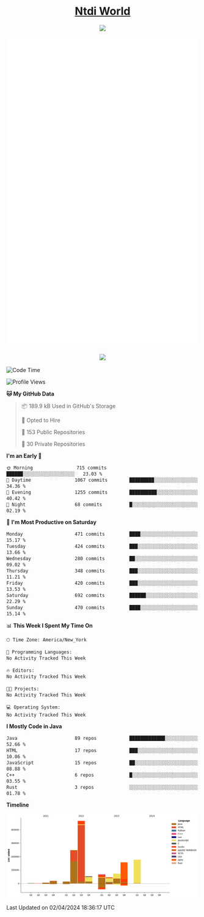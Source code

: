<h1 align="center"><a href="https://www.ntdi.world">Ntdi World</a></h1>
<p align="center">
  <a href="https://github.com/n-tdi"><img src="https://readme-typing-svg.herokuapp.com?lines=FullStack+Developer;Web+Developer;Open-Source+Enthusiast;Java+Developer;Spigot-API%20Developer;&center=true&width=500&height=50"></a>
</p>

<div align="center">
  <img src="/github-metrics.svg"></img>
  
  <img src="https://komarev.com/ghpvc/?username=n-tdi&color=green"></img>
</div>

<!-- May use later.. idk -->
<!-- <a href="http://www.github.com/n-tdi"><img src="https://github-readme-stats.vercel.app/api?username=n-tdi&show_icons=true&hide=&count_private=true&title_color=0891b2&text_color=ffffff&icon_color=0891b2&bg_color=1c1917&hide_border=true&show_icons=true" alt="n-tdi's GitHub stats" /></a> -->

<!--START_SECTION:waka-->
![Code Time](http://img.shields.io/badge/Code%20Time-324%20hrs%2046%20mins-blue)

![Profile Views](http://img.shields.io/badge/Profile%20Views-19-blue)

**🐱 My GitHub Data** 

> 📦 189.9 kB Used in GitHub's Storage 
 > 
> 💼 Opted to Hire
 > 
> 📜 153 Public Repositories 
 > 
> 🔑 30 Private Repositories 
 > 
**I'm an Early 🐤** 

```text
🌞 Morning                715 commits         ██████░░░░░░░░░░░░░░░░░░░   23.03 % 
🌆 Daytime                1067 commits        █████████░░░░░░░░░░░░░░░░   34.36 % 
🌃 Evening                1255 commits        ██████████░░░░░░░░░░░░░░░   40.42 % 
🌙 Night                  68 commits          █░░░░░░░░░░░░░░░░░░░░░░░░   02.19 % 
```
📅 **I'm Most Productive on Saturday** 

```text
Monday                   471 commits         ████░░░░░░░░░░░░░░░░░░░░░   15.17 % 
Tuesday                  424 commits         ███░░░░░░░░░░░░░░░░░░░░░░   13.66 % 
Wednesday                280 commits         ██░░░░░░░░░░░░░░░░░░░░░░░   09.02 % 
Thursday                 348 commits         ███░░░░░░░░░░░░░░░░░░░░░░   11.21 % 
Friday                   420 commits         ███░░░░░░░░░░░░░░░░░░░░░░   13.53 % 
Saturday                 692 commits         ██████░░░░░░░░░░░░░░░░░░░   22.29 % 
Sunday                   470 commits         ████░░░░░░░░░░░░░░░░░░░░░   15.14 % 
```


📊 **This Week I Spent My Time On** 

```text
🕑︎ Time Zone: America/New_York

💬 Programming Languages: 
No Activity Tracked This Week

🔥 Editors: 
No Activity Tracked This Week

🐱‍💻 Projects: 
No Activity Tracked This Week

💻 Operating System: 
No Activity Tracked This Week
```

**I Mostly Code in Java** 

```text
Java                     89 repos            █████████████░░░░░░░░░░░░   52.66 % 
HTML                     17 repos            ███░░░░░░░░░░░░░░░░░░░░░░   10.06 % 
JavaScript               15 repos            ██░░░░░░░░░░░░░░░░░░░░░░░   08.88 % 
C++                      6 repos             █░░░░░░░░░░░░░░░░░░░░░░░░   03.55 % 
Rust                     3 repos             ░░░░░░░░░░░░░░░░░░░░░░░░░   01.78 % 
```



**Timeline**

![Lines of Code chart](https://raw.githubusercontent.com/n-tdi/n-tdi/main/assets/bar_graph.png)


 Last Updated on 02/04/2024 18:36:17 UTC
<!--END_SECTION:waka-->
